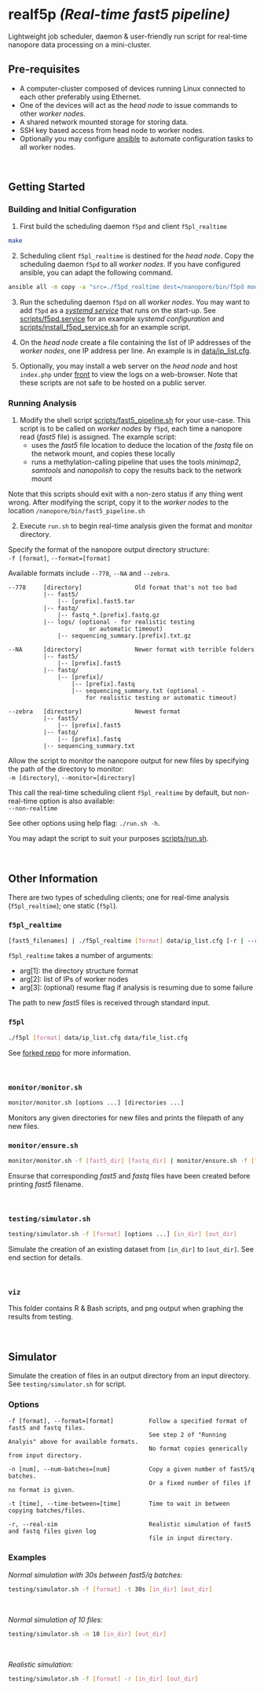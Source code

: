 # **realf5p** *(Real-time fast5 pipeline)*

Lightweight job scheduler, daemon & user-friendly run script for real-time nanopore data processing on a mini-cluster.

## Pre-requisites

- A computer-cluster composed of devices running Linux connected to each other preferably using Ethernet.
- One of the devices will act as the *head node* to issue commands to other *worker nodes*.
- A shared network mounted storage for storing data.
- SSH key based access from head node to worker nodes.
- Optionally you may configure [ansible](https://docs.ansible.com/ansible/latest/index.html) to automate configuration tasks to all worker nodes.

</br>

## Getting Started

### Building and Initial Configuration

1. First build the scheduling daemon `f5pd` and client `f5pl_realtime`

```sh
make
```

2. Scheduling client `f5pl_realtime` is destined for the *head node*. Copy the scheduling daemon `f5pd` to all *worker nodes*. If you have configured ansible, you can adapt the following command.

```sh
ansible all -m copy -a "src=./f5pd_realtime dest=/nanopore/bin/f5pd mode=0755"
```

3. Run the scheduling daemon `f5pd` on all *worker nodes*. You may want to add `f5pd` as a *[systemd service](http://manpages.ubuntu.com/manpages/cosmic/man5/systemd.service.5.html)* that runs on the start-up. See [scripts/f5pd.service](https://github.com/sashajenner/realf5p/blob/master/scripts/f5pd.service) for an example *systemd configuration* and  [scripts/install_f5pd_service.sh](https://github.com/sashajenner/realf5p/blob/master/scripts/install_f5pd_service.sh) for an example script.

4. On the *head node* create a file containing the list of IP addresses of the *worker nodes*, one IP address per line. An example is in [data/ip_list.cfg](https://github.com/sashajenner/realf5p/blob/master/data/ip_list.cfg).

5. Optionally, you may install a web server on the *head node* and host `index.php` under [front](https://github.com/sashajenner/realf5p/tree/master/front) to view the logs on a web-browser. Note that these scripts are not safe to be hosted on a public server.

### Running Analysis

1. Modify the shell script [scripts/fast5_pipeline.sh](https://github.com/sashajenner/realf5p/blob/master/scripts/fast5_pipeline.sh) for your use-case. This script is to be called on *worker nodes* by `f5pd`, each time a nanopore read (*fast5* file) is assigned. The example script:
    - uses the *fast5* file location to deduce the location of the *fastq* file on the network mount, and copies these locally
    - runs a methylation-calling pipeline that uses the tools *minimap2*, *samtools* and *nanopolish* to copy the results back to the network mount

  Note that this scripts should exit with a non-zero status if any thing went wrong. After modifying the script, copy it to the *worker nodes* to the location `/nanopore/bin/fast5_pipeline.sh`

2. Execute `run.sh` to begin real-time analysis given the format and monitor directory.

Specify the format of the nanopore output directory structure:</br>
  `-f [format]`, `--format=[format]`</br>

  Available formats include `--778`, `--NA` and `--zebra`.
      
    --778     [directory]               Old format that's not too bad
              |-- fast5/
                  |-- [prefix].fast5.tar
              |-- fastq/
                  |-- fastq_*.[prefix].fastq.gz
              |-- logs/ (optional - for realistic testing
                           or automatic timeout)
                  |-- sequencing_summary.[prefix].txt.gz
           
    --NA      [directory]               Newer format with terrible folders
              |-- fast5/
                  |-- [prefix].fast5
              |-- fastq/
                  |-- [prefix]/
                      |-- [prefix].fastq
                      |-- sequencing_summary.txt (optional - 
                          for realistic testing or automatic timeout)
  
    --zebra   [directory]               Newest format
              |-- fast5/
                  |-- [prefix].fast5
              |-- fastq/
                  |-- [prefix].fastq
              |-- sequencing_summary.txt
              
Allow the script to monitor the nanopore output for new files by specifying the path of the directory to monitor:</br>
`-m [directory]`, `--monitor=[directory]`

This call the real-time scheduling client `f5pl_realtime` by default, but non-real-time option is also available:</br>
`--non-realtime`

See other options using help flag: `./run.sh -h`.

You may adapt the script to suit your purposes [scripts/run.sh](https://github.com/sashajenner/realf5p/blob/master/run.sh).

</br>

## Other Information

There are two types of scheduling clients; one for real-time analysis (`f5pl_realtime`); one static (`f5pl`).

### `f5pl_realtime`

```sh
[fast5_filenames] | ./f5pl_realtime [format] data/ip_list.cfg [-r | --resume]
```

`f5pl_realtime` takes a number of arguments:
  - arg[1]: the directory structure format
  - arg[2]: list of IPs of worker nodes
  - arg[3]: (optional) resume flag if analysis is resuming due to some failure
  
The path to new *fast5* files is received through standard input.

### `f5pl`

```sh
./f5pl [format] data/ip_list.cfg data/file_list.cfg
```

See [forked repo](https://github.com/hasindu2008/f5p) for more information.

</br>

### `monitor/monitor.sh`

```sh
monitor/monitor.sh [options ...] [directories ...]
```

Monitors any given directories for new files and prints the filepath of any new files.

### `monitor/ensure.sh`

```sh
monitor/monitor.sh -f [fast5_dir] [fastq_dir] | monitor/ensure.sh -f [format]
```

Ensurse that corresponding *fast5* and *fastq* files have been created before printing *fast5* filename.

</br>

### `testing/simulator.sh`

```sh
testing/simulator.sh -f [format] [options ...] [in_dir] [out_dir]
```

Simulate the creation of an existing dataset from `[in_dir]` to `[out_dir]`. See end section for details.

</br>

### `viz` 
This folder contains R & Bash scripts, and png output when graphing the results from testing.

</br>

## Simulator

Simulate the creation of files in an output directory from an input directory. See `testing/simulator.sh` for script.

### Options

    -f [format], --format=[format]          Follow a specified format of fast5 and fastq files. 
                                            See step 2 of "Running Analyis" above for available formats.
                                            No format copies generically from input directory.
                                            
    -n [num], --num-batches=[num]           Copy a given number of fast5/q batches.
                                            Or a fixed number of files if no format is given.
                                            
    -t [time], --time-between=[time]        Time to wait in between copying batches/files.
    
    -r, --real-sim                          Realistic simulation of fast5 and fastq files given log
                                            file in input directory.
                                           
### Examples

*Normal simulation with 30s between fast5/q batches:*
</br>

```sh
testing/simulator.sh -f [format] -t 30s [in_dir] [out_dir]
```
</br>

*Normal simulation of 10 files:*
</br>

```sh
testing/simulator.sh -n 10 [in_dir] [out_dir]
```

</br>

*Realistic simulation:*
</br>

```sh
testing/simulator.sh -f [format] -r [in_dir] [out_dir]
```
